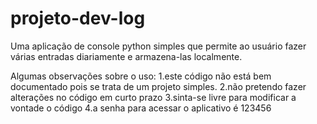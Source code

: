 # projeto-dev-log
Uma aplicação de console python simples que permite ao usuário fazer várias entradas diariamente e armazena-las localmente.

Algumas observações sobre o uso: 1.este código não está bem documentado pois se trata de um projeto simples.
                                 2.não pretendo fazer alterações no código em curto prazo
                                 3.sinta-se livre para modificar a vontade o código
                                 4.a senha para acessar o aplicativo é 123456
